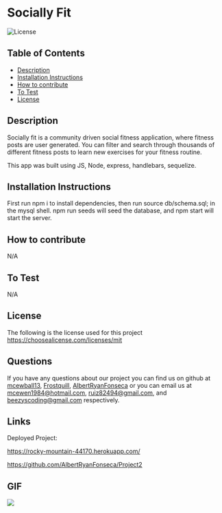 # Socially Fit

![License](https://img.shields.io/static/v1?label=license&message=mit&color=success)

## Table of Contents

-   [Description](#description)
-   [Installation Instructions](#installation-instructions)
-   [How to contribute](#how-to-contribute)
-   [To Test](#to-test)
-   [License](#license)

## Description

Socially fit is a community driven social fitness application, where fitness posts are user generated. You can filter and search through thousands of different fitness posts to learn new exercises for your fitness routine.

This app was built using JS, Node, express, handlebars, sequelize.

## Installation Instructions

First run npm i to install dependencies, then run source db/schema.sql; in the mysql shell. npm run seeds will seed the database, and npm start will start the server.

## How to contribute

N/A

## To Test

N/A

## License

The following is the license used for this project <br> https://choosealicense.com/licenses/mit

## Questions

If you have any questions about our project you can find us on github at [mcewball13](https://github.com/mcewball13), [Frostquill](https://github.com/frostquill), [AlbertRyanFonseca](https://github.com/AlbertRyanFonseca) or you can email us at mcewen1984@hotmail.com, ruiz82494@gmail.com, and beezyscoding@gmail.com respectively.

## Links

Deployed Project:

https://rocky-mountain-44170.herokuapp.com/

https://github.com/AlbertRyanFonseca/Project2

## GIF

![](./public/images/socially-fit.gif)
